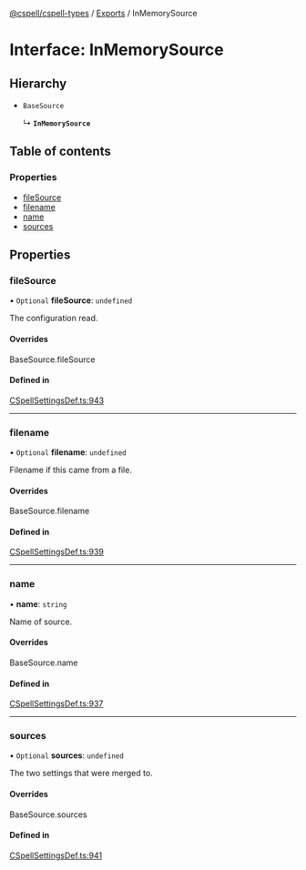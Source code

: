 [@cspell/cspell-types](../README.md) / [Exports](../modules.md) / InMemorySource

# Interface: InMemorySource

## Hierarchy

- `BaseSource`

  ↳ **`InMemorySource`**

## Table of contents

### Properties

- [fileSource](InMemorySource.md#filesource)
- [filename](InMemorySource.md#filename)
- [name](InMemorySource.md#name)
- [sources](InMemorySource.md#sources)

## Properties

### fileSource

• `Optional` **fileSource**: `undefined`

The configuration read.

#### Overrides

BaseSource.fileSource

#### Defined in

[CSpellSettingsDef.ts:943](https://github.com/streetsidesoftware/cspell/blob/1835228/packages/cspell-types/src/CSpellSettingsDef.ts#L943)

___

### filename

• `Optional` **filename**: `undefined`

Filename if this came from a file.

#### Overrides

BaseSource.filename

#### Defined in

[CSpellSettingsDef.ts:939](https://github.com/streetsidesoftware/cspell/blob/1835228/packages/cspell-types/src/CSpellSettingsDef.ts#L939)

___

### name

• **name**: `string`

Name of source.

#### Overrides

BaseSource.name

#### Defined in

[CSpellSettingsDef.ts:937](https://github.com/streetsidesoftware/cspell/blob/1835228/packages/cspell-types/src/CSpellSettingsDef.ts#L937)

___

### sources

• `Optional` **sources**: `undefined`

The two settings that were merged to.

#### Overrides

BaseSource.sources

#### Defined in

[CSpellSettingsDef.ts:941](https://github.com/streetsidesoftware/cspell/blob/1835228/packages/cspell-types/src/CSpellSettingsDef.ts#L941)
